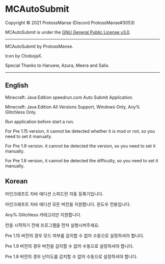 # MCAutoSubmit

Copyright © 2021 ProtossManse (Discord ProtossManse#3053)

MCAutoSubmit is under the [GNU General Public License v3.0](https://github.com/ProtossManse/Auto-Submit/blob/main/LICENSE.txt).

---

MCAutoSubmit by ProtossManse.

Icon by ChobojaX.

Special Thanks to Haruww, Azura, Meera and Salix.

---

## English

Minecraft: Java Edition speedrun.com Auto Submit Application.

Minecraft: Java Edition All Versions Support, Windows Only, Any% Glitchless Only.

Run application before start a run.

For Pre 1.15 version, it cannot be detected whether it is mod or not, so you need to set it manually.

For Pre 1.9 version. it cannot be detected the version, so you need to set it manually.

For Pre 1.8 version, it cannot be detected the difficulty, so you need to set it manually.

## Korean

마인크래프트 자바 에디션 스피드런 자동 등록기입니다.

마인크래프트 자바 에디션 모든 버전을 지원합니다. 윈도우 전용입니다.

Any% Glitchless 카테고리만 지원합니다.

런을 시작하기 전에 프로그램을 먼저 실행시켜주세요.

Pre 1.15 버전의 경우 모드 여부를 감지할 수 없어 수동으로 설정하셔야 합니다.

Pre 1.9 버전의 경우 버전을 감지할 수 없어 수동으로 설정하셔야 합니다.

Pre 1.8 버전의 경우 난이도를 감지할 수 없어 수동으로 설정하셔야 합니다.

